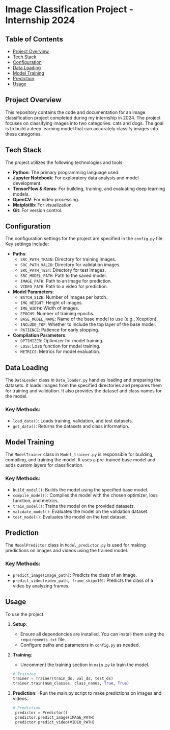 # Image Classification Project - Internship 2024

## Table of Contents
- [Project Overview](#project-overview)
- [Tech Stack](#tech-stack)
- [Configuration](#configuration)
- [Data Loading](#data-loading)
- [Model Training](#model-training)
- [Prediction](#prediction)
- [Usage](#usage)

## Project Overview

This repository contains the code and documentation for an image classification project completed during my internship in 2024. The project focuses on classifying images into two categories: cats and dogs. The goal is to build a deep learning model that can accurately classify images into these categories.

## Tech Stack

The project utilizes the following technologies and tools:
- **Python**: The primary programming language used.
- **Jupyter Notebook**: For exploratory data analysis and model development.
- **TensorFlow & Keras**: For building, training, and evaluating deep learning models.
- **OpenCV**: For video processing.
- **Matplotlib**: For visualization.
- **Git**: For version control.

## Configuration

The configuration settings for the project are specified in the `config.py` file. Key settings include:
- **Paths**:
  - `SRC_PATH_TRAIN`: Directory for training images.
  - `SRC_PATH_VALID`: Directory for validation images.
  - `SRC_PATH_TEST`: Directory for test images.
  - `SRC_MODEL_PATH`: Path to the saved model.
  - `IMAGE_PATH`: Path to an image for prediction.
  - `VIDEO_PATH`: Path to a video for prediction.
- **Model Parameters**:
  - `BATCH_SIZE`: Number of images per batch.
  - `IMG_HEIGHT`: Height of images.
  - `IMG_WIDTH`: Width of images.
  - `EPOCHS`: Number of training epochs.
  - `BASE_MODEL_NAME`: Name of the base model to use (e.g., Xception).
  - `INCLUDE_TOP`: Whether to include the top layer of the base model.
  - `PATIENCE`: Patience for early stopping.
- **Compilation Parameters**:
  - `OPTIMIZER`: Optimizer for model training.
  - `LOSS`: Loss function for model training.
  - `METRICS`: Metrics for model evaluation.

## Data Loading

The `DataLoader` class in `Data_loader.py` handles loading and preparing the datasets. It loads images from the specified directories and prepares them for training and validation. It also provides the dataset and class names for the model.

### Key Methods:
- `load_data()`: Loads training, validation, and test datasets.
- `get_data()`: Returns the datasets and class information.

## Model Training

The `ModelTrainer` class in `Model_trainer.py` is responsible for building, compiling, and training the model. It uses a pre-trained base model and adds custom layers for classification.

### Key Methods:
- `build_model()`: Builds the model using the specified base model.
- `compile_model()`: Compiles the model with the chosen optimizer, loss function, and metrics.
- `train_model()`: Trains the model on the provided datasets.
- `validate_model()`: Evaluates the model on the validation dataset.
- `test_model()`: Evaluates the model on the test dataset.

## Prediction

The `ModelPredictor` class in `Model_predictor.py` is used for making predictions on images and videos using the trained model.

### Key Methods:
- `predict_image(image_path)`: Predicts the class of an image.
- `predict_video(video_path, frame_skip=10)`: Predicts the class of a video by analyzing frames.

## Usage

To use the project:

1. **Setup**:
   - Ensure all dependencies are installed. You can install them using the `requirements.txt` file.
   - Configure paths and parameters in `config.py` as needed.

2. **Training**:
   - Uncomment the training section in `main.py` to train the model.
   ```python
   # Training
   trainer = Trainer(train_ds, val_ds, test_ds)
   trainer.train(num_classes, class_names, True, True)
3. **Prediction**:
   -Run the main.py script to make predictions on images and videos..
   ```python
   # Prediction
    predictor = Predictor()
    predictor.predict_image(IMAGE_PATH)
    predictor.predict_video(VIDEO_PATH)
